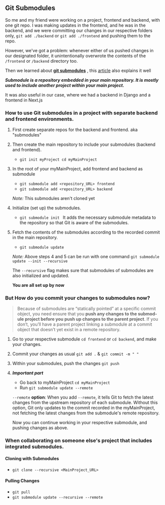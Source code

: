 ## Git Submodules

So me and my friend were working on a project, frontend and backend, with one git repo. I was making updates in the frontend, and he was in the backend, and we were committing our changes in our respective folders only, `git add ./backend` or `git add ./frontend` and pushing them to the repo.

However, we've got a problem: whenever either of us pushed changes in our designated folder, it unintentionally overwrote the contents of the `/frontend` or `/backend` directory too.

Then we learned about **[git submodules](https://git-scm.com/book/en/v2/Git-Tools-Submodules)** , this [article](https://github.blog/2016-02-01-working-with-submodules/) also explains it well

***Submodule is a repository embedded in your main repository. It is mostly used to include another project within your main project.***

 
It was also useful in our case, where we had a backend in Django and a frontend in Next.js

### How to use Git submodules in a project with separate backend and frontend environments.  
1. First create separate repos for the backend and frontend. aka "submodules"
2. Then create the main repository to include your submodules (backend and frontend).
   * `git init myProject cd myMainProject`
3. In the root of your myMainProject, add frontend and backend as submodule
   * `git submodule add <repository_URL> frontend`
   * `git submodule add <repository_URL> backend`
     
   _Note:_ This submodules aren't cloned yet

4. Initialize (set up) the submodules. 
   * `git submodule init ` It adds the necessary submodule metadata to the repository so that Git is aware of the submodules.
5. Fetch the contents of the submodules according to the recorded commit in the main repository.
   *  `git submodule update`
     
   _Note:_ Above steps 4 and 5 can be run with one command `git submodule update --init --recursive`

   The `--recursive` flag makes sure that submodules of submodules are also initialized and updated.

    **You are all set up by now**

### But How do you commit your changes to submodules now?

 > Because of sub­mod­ules are ​“sta­t­i­cal­ly point­ed” at a spe­cif­ic com­mit object, you need ensure that you **push any changes to the sub­mod­ule project before you push up changes to the par­ent project**. If you don’t, you’ll have a par­ent project link­ing a sub­mod­ule at a com­mit object that doesn’t yet exist in a remote repository.

1.  Go to your respective submodule `cd frontend` or `cd backend`, and make your changes. 
2.  Commit your changes as usual `git add .` & `git commit -m " " `
3.  Within your submodules, push the changes `git push`
4.  ***Important part***
    * Go back to myMainProject `cd myMainProject`
    * Run `git submodule update --remote`
      
    `--remote` **option**: When you add `--remote`, it tells Git to fetch the latest changes from the upstream repository of each submodule. Without this option, Git only updates to the commit recorded in the myMainProject, not fetching the latest changes from the submodule's remote repository.

    Now you can continue working in your respective submodule, and pushing changes as above. 

### When collaborating on someone else's project that includes integrated submodules.

#### Cloning with Submodules
  * `git clone --recursive <MainProject_URL>`
#### Pulling Changes
  *  `git pull`
  *  `git submodule update --recursive --remote`



